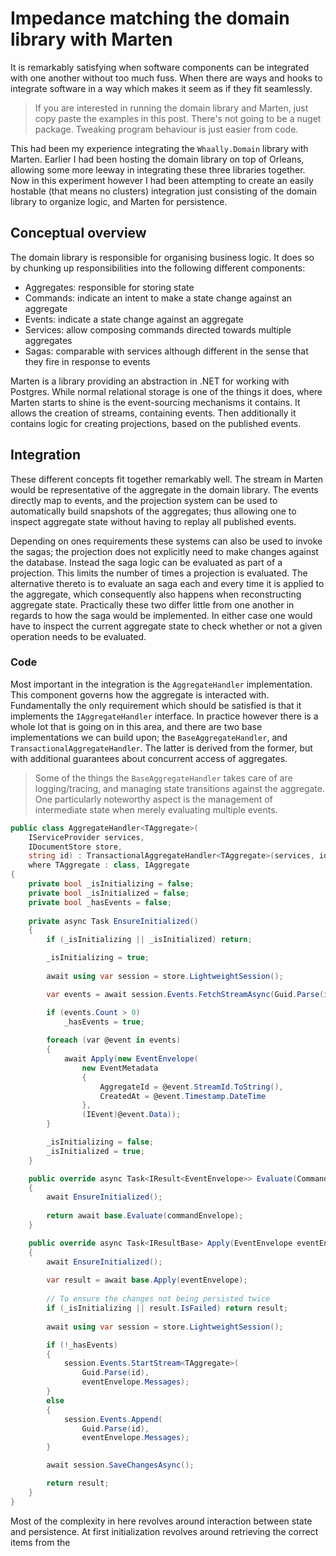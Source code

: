 Impedance matching the domain library with Marten
====

It is remarkably satisfying when software components can be integrated with one another without too much fuss. When there are ways and hooks to integrate software in a way which makes it seem as if they fit seamlessly.

> If you are interested in running the domain library and Marten, just copy paste the examples in this post. There's not going to be a nuget package. Tweaking program behaviour is just easier from code.

This had been my experience integrating the `Whaally.Domain` library with Marten. Earlier I had been hosting the domain library on top of Orleans, allowing some more leeway in integrating these three libraries together. Now in this experiment however I had been attempting to create an easily hostable (that means no clusters) integration just consisting of the domain library to organize logic, and Marten for persistence.

## Conceptual overview
The domain library is responsible for organising business logic. It does so by chunking up responsibilities into the following different components:

- Aggregates: responsible for storing state
- Commands: indicate an intent to make a state change against an aggregate
- Events: indicate a state change against an aggregate
- Services: allow composing commands directed towards multiple aggregates
- Sagas: comparable with services although different in the sense that they fire in response to events

Marten is a library providing an abstraction in .NET for working with Postgres. While normal relational storage is one of the things it does, where Marten starts to shine is the event-sourcing mechanisms it contains. It allows the creation of streams, containing events. Then additionally it contains logic for creating projections, based on the published events.

## Integration
These different concepts fit together remarkably well. The stream in Marten would be representative of the aggregate in the domain library. The events directly map to events, and the projection system can be used to automatically build snapshots of the aggregates; thus allowing one to inspect aggregate state without having to replay all published events.

Depending on ones requirements these systems can also be used to invoke the sagas; the projection does not explicitly need to make changes against the database. Instead the saga logic can be evaluated as part of a projection. This limits the number of times a projection is evaluated. The alternative thereto is to evaluate an saga each and every time it is applied to the aggregate, which consequently also happens when reconstructing aggregate state. Practically these two differ little from one another in regards to how the saga would be implemented. In either case one would have to inspect the current aggregate state to check whether or not a given operation needs to be evaluated.

### Code
Most important in the integration is the `AggregateHandler` implementation. This component governs how the aggregate is interacted with. Fundamentally the only requirement which should be satisfied is that it implements the `IAggregateHandler` interface. In practice however there is a whole lot that is going on in this area, and there are two base implementations we can build upon; the `BaseAggregateHandler`, and `TransactionalAggregateHandler`. The latter is derived from the former, but with additional guarantees about concurrent access of aggregates.

> Some of the things the `BaseAggregateHandler` takes care of are logging/tracing, and managing state transitions against the aggregate. One particularly noteworthy aspect is the management of intermediate state when merely evaluating multiple events.

```csharp
public class AggregateHandler<TAggregate>(
    IServiceProvider services, 
    IDocumentStore store, 
    string id) : TransactionalAggregateHandler<TAggregate>(services, id)
    where TAggregate : class, IAggregate
{
    private bool _isInitializing = false;
    private bool _isInitialized = false;
    private bool _hasEvents = false;
    
    private async Task EnsureInitialized()
    {
        if (_isInitializing || _isInitialized) return;

        _isInitializing = true;
        
        await using var session = store.LightweightSession();

        var events = await session.Events.FetchStreamAsync(Guid.Parse(id));

        if (events.Count > 0)
            _hasEvents = true;
        
        foreach (var @event in events)
        {
            await Apply(new EventEnvelope(
                new EventMetadata
                {
                    AggregateId = @event.StreamId.ToString(),
                    CreatedAt = @event.Timestamp.DateTime
                },
                (IEvent)@event.Data));
        }

        _isInitializing = false;
        _isInitialized = true;
    }

    public override async Task<IResult<EventEnvelope>> Evaluate(CommandEnvelope commandEnvelope)
    {
        await EnsureInitialized();
        
        return await base.Evaluate(commandEnvelope);
    }

    public override async Task<IResultBase> Apply(EventEnvelope eventEnvelope)
    {
        await EnsureInitialized();
        
        var result = await base.Apply(eventEnvelope);
        
        // To ensure the changes not being persisted twice
        if (_isInitializing || result.IsFailed) return result;
        
        await using var session = store.LightweightSession();

        if (!_hasEvents)
        {
            session.Events.StartStream<TAggregate>(
                Guid.Parse(id),
                eventEnvelope.Messages);
        }
        else
        {
            session.Events.Append(
                Guid.Parse(id),
                eventEnvelope.Messages);
        }

        await session.SaveChangesAsync();

        return result;
    }
}
```

Most of the complexity in here revolves around interaction between state and persistence. At first initialization revolves around retrieving the correct items from the 